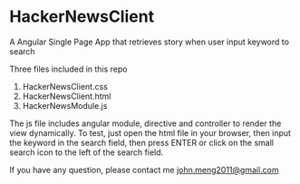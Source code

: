 # HackerNewsClient
A Angular Single Page App that retrieves story when user input keyword to search

Three files included in this repo
1. HackerNewsClient.css
2. HackerNewsClient.html
3. HackerNewsModule.js

The js file includes angular module, directive and controller to render the view dynamically. 
To test, just open the html file in your browser, then input the keyword in the search field, 
then press ENTER or click on the small search icon to the left of the search field.

If you have any question, please contact me john.meng2011@gmail.com
